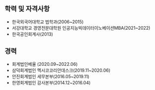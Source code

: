 ## 학력 및 자격사항
- 한국외국어대학교 법학과(2006~2015)
- 서강대학교 경영전문대학원 인공지능빅데이터이노베이션MBA(2021~2022)
- 한국공인회계사(2013)


## 경력
- 회계법인베율 (2020.09~2022.06)
- 삼덕회계법인 멕시코코리안데스크(2019.11~2020.06)
- 안진회계법인 세무본부(2016.05~2019.11)
- 한영회계법인 감사본부(2014.12~2016.04)






